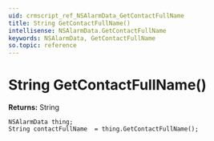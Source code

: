 ```yaml
---
uid: crmscript_ref_NSAlarmData_GetContactFullName
title: String GetContactFullName()
intellisense: NSAlarmData.GetContactFullName
keywords: NSAlarmData, GetContactFullName
so.topic: reference
---
```


# String GetContactFullName()

**Returns:** String

```crmscript
NSAlarmData thing;
String contactFullName  = thing.GetContactFullName();
```

